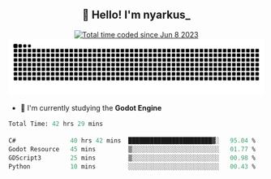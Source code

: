 <h2 align="center">👋 Hello! I'm nyarkus_</h2>
<p align="center">
  <a href="https://wakatime.com/@8f9aa332-6725-4e00-a5d9-b2317a4b74a6">
    <img src="https://wakatime.com/badge/user/8f9aa332-6725-4e00-a5d9-b2317a4b74a6.svg" alt="Total time coded since Jun 8 2023" />
  </a>
  <br>
  <img src = "https://github.com/nyarkus/nyarkus/blob/output/github-snake-dark.svg">
</p>

<!--- - 🔭 I’m currently working at [Eternal Beta](https://github.com/Kacianoki/Eternal-Beta) -->
<!--- 💬 Ask me about **nothing :<**-->
- 🌱 I'm currently studying the **Godot Engine**

<!--START_SECTION:waka-->

```fs
Total Time: 42 hrs 29 mins

C#               40 hrs 42 mins  ███████████████████████▓░   95.04 %
Godot Resource   45 mins         ▒░░░░░░░░░░░░░░░░░░░░░░░░   01.77 %
GDScript3        25 mins         ▒░░░░░░░░░░░░░░░░░░░░░░░░   00.98 %
Python           10 mins         ░░░░░░░░░░░░░░░░░░░░░░░░░   00.43 %
```

<!--END_SECTION:waka-->
